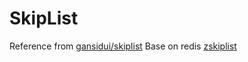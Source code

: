 # SkipList

Reference from [gansidui/skiplist](https://github.com/gansidui/skiplist)
Base on redis [zskiplist](https://github.com/redis/redis/blob/6abb3c40384bd507fe410680e0e0fefc4141f8a3/src/server.h#L1346)



